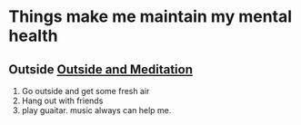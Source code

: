 # Things make me maintain my mental health
## Outside [Outside and Meditation](./outside.md)
1. Go outside and get some fresh air
2. Hang out with friends
3. play guaitar. music always can help me.
